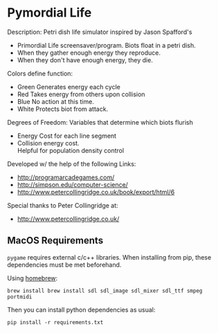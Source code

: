 Pymordial Life
==============
Description: Petri dish life simulator inspired by Jason Spafford's 
- Primordial Life screensaver/program.  Biots float in a petri dish.  
- When they gather enough energy they reproduce.
- When they don't have enough energy, they die.
   
Colors define function:
- Green Generates energy each cycle
- Red   Takes energy from others upon collision
- Blue  No action at this time.
- White Protects biot from attack.

Degrees of Freedom: Variables that determine which biots flurish
- Energy Cost for each line segment
- Collision energy cost.  
      Helpful for population density control
   
Developed w/ the help of the following Links: 
- http://programarcadegames.com/
- http://simpson.edu/computer-science/
- http://www.petercollingridge.co.uk/book/export/html/6

Special thanks to Peter Collingridge at:
- http://www.petercollingridge.co.uk/

MacOS Requirements
------------------

`pygame` requires external c/c++ libraries. When installing from pip, these dependencies must be met beforehand.

Using [homebrew](https://brew.sh):

`brew install brew install sdl sdl_image sdl_mixer sdl_ttf smpeg portmidi`

Then you can install python dependencies as usual:

`pip install -r requirements.txt`
